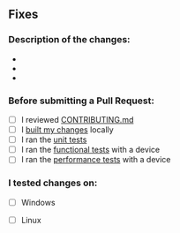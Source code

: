 <!-- 
     All pull requests should fix a Triage Approved issue. Put that issue # here:
     e.g. ## Fixes #300. 
-->
## Fixes #

### Description of the changes:
-
-
-

<!-- Please check off the appropriate boxes with [x] before submitting your pull request -->
### Before submitting a Pull Request:
- [ ] I reviewed [CONTRIBUTING.md](https://github.com/Microsoft/Azure-Kinect-Sensor-SDK/blob/develop/CONTRIBUTING.md)
- [ ] I [built my changes](https://github.com/Microsoft/Azure-Kinect-Sensor-SDK/blob/develop/docs/building.md) locally
- [ ] I ran the [unit tests](https://github.com/Microsoft/Azure-Kinect-Sensor-SDK/blob/develop/docs/testing.md)
- [ ] I ran the [functional tests](https://github.com/Microsoft/Azure-Kinect-Sensor-SDK/blob/develop/docs/testing.md) with a device
- [ ] I ran the [performance tests](https://github.com/Microsoft/Azure-Kinect-Sensor-SDK/blob/develop/docs/testing.md) with a device

### I tested changes on: <!-- it's not required to have tested both, just indicate which one you tried -->
- [ ] Windows
- [ ] Linux


<!-- Specify how you tested your changes (i.e. manual/ad-hoc testing, automated testing, new automated tests added)-->

